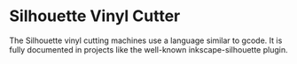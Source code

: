 # Silhouette Vinyl Cutter

The Silhouette vinyl cutting machines use a language similar to gcode. It is fully documented in projects like the well-known inkscape-silhouette plugin.
